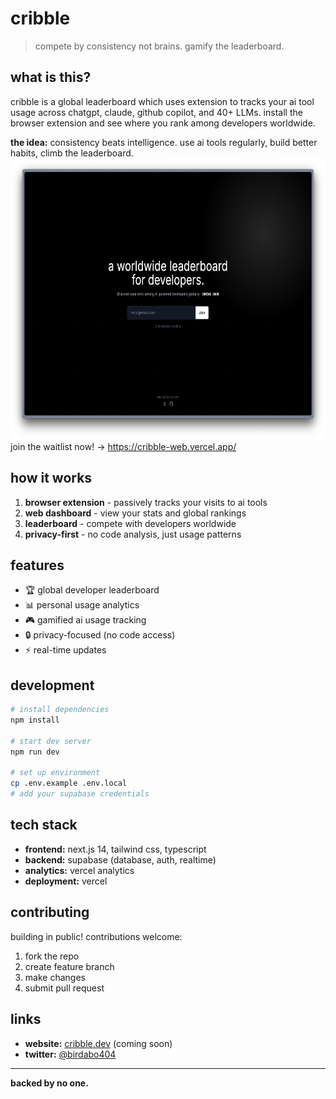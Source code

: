 # cribble

> compete by consistency not brains. gamify the leaderboard.

## what is this?

cribble is a global leaderboard which uses extension to tracks your ai tool usage across chatgpt, claude, github copilot, and 40+ LLMs. install the browser extension and see where you rank among developers worldwide.

**the idea:** consistency beats intelligence. use ai tools regularly, build better habits, climb the leaderboard.
<img src="https://github.com/404Club/cribble-web/blob/main/public/preview.png" alt="preview" width="700" height="450">\
join the waitlist now! -> https://cribble-web.vercel.app/

## how it works

1. **browser extension** - passively tracks your visits to ai tools
2. **web dashboard** - view your stats and global rankings  
3. **leaderboard** - compete with developers worldwide
4. **privacy-first** - no code analysis, just usage patterns

## features

- 🏆 global developer leaderboard
- 📊 personal usage analytics  
- 🎮 gamified ai usage tracking
- 🔒 privacy-focused (no code access)
- ⚡ real-time updates

## development

```bash
# install dependencies
npm install

# start dev server
npm run dev

# set up environment
cp .env.example .env.local
# add your supabase credentials
```

## tech stack

- **frontend:** next.js 14, tailwind css, typescript
- **backend:** supabase (database, auth, realtime)
- **analytics:** vercel analytics
- **deployment:** vercel

## contributing

building in public! contributions welcome:

1. fork the repo
2. create feature branch  
3. make changes
4. submit pull request

## links

- **website:** [cribble.dev](https://cribble.dev) (coming soon)
- **twitter:** [@birdabo404](https://x.com/birdabo404)

---

**backed by no one.**
